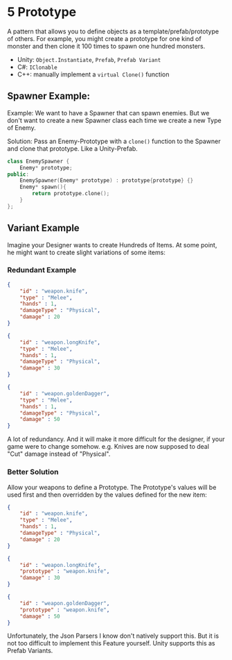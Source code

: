 # 5 Prototype

A pattern that allows you to define objects as a template/prefab/prototype of others. For example, you might create a prototype for one kind of monster and then clone it 100 times to spawn one hundred monsters.
- Unity: `Object.Instantiate`, `Prefab`, `Prefab Variant`
- C#: `IClonable`
- C++: manually implement a `virtual Clone()` function

## Spawner Example:

Example: We want to have a Spawner that can spawn enemies. But we don't want to create a new Spawner class each time we create a new Type of Enemy.

Solution: Pass an Enemy-Prototype with a `clone()` function to the Spawner and clone that prototype. Like a Unity-Prefab.

```cpp
class EnemySpawner {
    Enemy* prototype;
public:
    EnemySpawner(Enemy* prototype) : prototype{prototype} {}
    Enemy* spawn(){
        return prototype.clone();
    }
};
```

## Variant Example

Imagine your Designer wants to create Hundreds of Items. At some point, he might want to create slight variations of some items:

### Redundant Example

```json
{
    "id" : "weapon.knife",
    "type" : "Melee",
    "hands" : 1,
    "damageType" : "Physical",
    "damage" : 20
}
```

```json
{
    "id" : "weapon.longKnife",
    "type" : "Melee",
    "hands" : 1,
    "damageType" : "Physical",
    "damage" : 30
}
```

```json
{
    "id" : "weapon.goldenDagger",
    "type" : "Melee",
    "hands" : 1,
    "damageType" : "Physical",
    "damage" : 50
}
```

A lot of redundancy. And it will make it more difficult for the designer, if your game were to change somehow. e.g. Knives are now supposed to deal "Cut" damage instead of "Physical".

### Better Solution

Allow your weapons to define a Prototype. The Prototype's values will be used first and then overridden by the values defined for the new item:

```json
{
    "id" : "weapon.knife",
    "type" : "Melee",
    "hands" : 1,
    "damageType" : "Physical",
    "damage" : 20
}
```

```json
{
    "id" : "weapon.longKnife",
    "prototype" : "weapon.knife",
    "damage" : 30
}
```

```json
{
    "id" : "weapon.goldenDagger",
    "prototype" : "weapon.knife",
    "damage" : 50
}
```

Unfortunately, the Json Parsers I know don't natively support this. But it is not too difficult to implement this Feature yourself. Unity supports this as Prefab Variants.